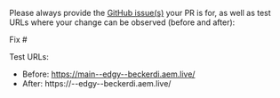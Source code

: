 Please always provide the [GitHub issue(s)](../issues) your PR is for, as well as test URLs where your change can be observed (before and after):

Fix #<gh-issue-id>

Test URLs:
- Before: https://main--edgy--beckerdi.aem.live/
- After: https://<branch>--edgy--beckerdi.aem.live/
